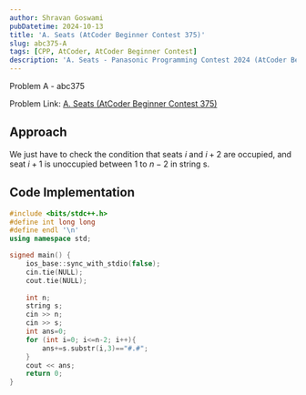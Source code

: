 ```yaml
---
author: Shravan Goswami
pubDatetime: 2024-10-13
title: 'A. Seats (AtCoder Beginner Contest 375)'
slug: abc375-A
tags: [CPP, AtCoder, AtCoder Beginner Contest]
description: 'A. Seats - Panasonic Programming Contest 2024 (AtCoder Beginner Contest 375)'
---
```


<p class="hidden">Problem A - abc375</p>

Problem Link: [A. Seats (AtCoder Beginner Contest 375)](https://atcoder.jp/contests/abc375/tasks/abc375_a)

## Approach
We just have to check the condition that seats $i$ and $i+2$ are occupied, and seat $i+1$ is unoccupied between $1$ to $n-2$ in string s.

## Code Implementation

```cpp
#include <bits/stdc++.h>
#define int long long
#define endl '\n'
using namespace std;

signed main() {
    ios_base::sync_with_stdio(false);
    cin.tie(NULL);
    cout.tie(NULL);
    
    int n;
    string s;
    cin >> n;
    cin >> s;
    int ans=0;
    for (int i=0; i<=n-2; i++){
        ans+=s.substr(i,3)=="#.#";
    }
    cout << ans;
    return 0;   
}
```